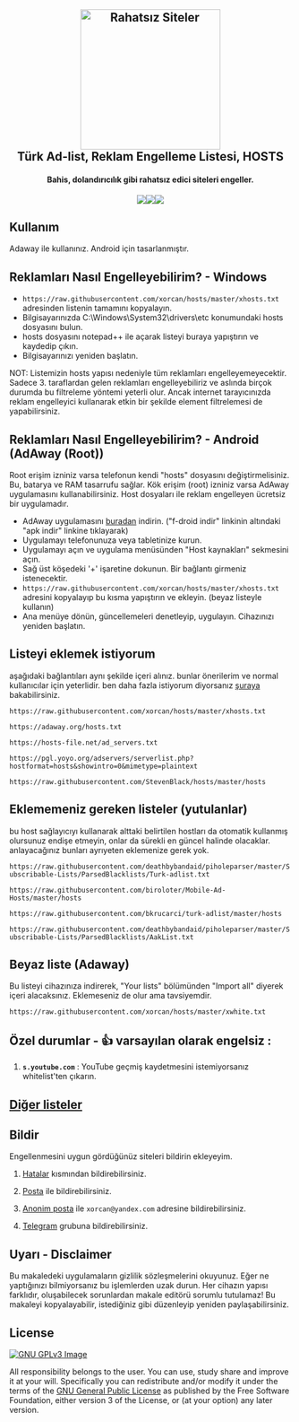 <h2 align="center"><img alt="Rahatsız Siteler" src="https://raw.githubusercontent.com/xorcan/hosts/master/xorcan.hosts.logo.jpg" width="250"></br>
<b>Türk Ad-list, Reklam Engelleme Listesi, HOSTS</b></h2><h4 align="center">Bahis, dolandırıcılık gibi rahatsız edici siteleri engeller.</h4>

<p align="center"><a href="https://www.gnu.org/licenses/gpl-3.0" alt="License: GPLv3"><img src="https://img.shields.io/github/license/xorcan/hosts.svg"><img src=""><img src="https://img.shields.io/badge/t%C3%BCrk%C3%A7e-reklam%20listesi-f44b42.svg"><img src="https://img.shields.io/github/issues/xorcan/hosts.svg"></a>

## Kullanım

Adaway ile kullanınız. Android için tasarlanmıştır.

## Reklamları Nasıl Engelleyebilirim? - Windows

- ```https://raw.githubusercontent.com/xorcan/hosts/master/xhosts.txt``` adresinden listenin tamamını kopyalayın.
- Bilgisayarınızda C:\Windows\System32\drivers\etc konumundaki hosts dosyasını bulun.
- hosts dosyasını notepad++ ile açarak listeyi buraya yapıştırın ve kaydedip çıkın.
- Bilgisayarınızı yeniden başlatın.

NOT: Listemizin hosts yapısı nedeniyle tüm reklamları engelleyemeyecektir. Sadece 3. taraflardan gelen reklamları engelleyebiliriz ve aslında birçok durumda bu filtreleme yöntemi yeterli olur. Ancak internet tarayıcınızda reklam engelleyici kullanarak etkin bir şekilde element filtrelemesi de yapabilirsiniz.

## Reklamları Nasıl Engelleyebilirim? - Android (AdAway (Root))

Root erişim izniniz varsa telefonun kendi "hosts" dosyasını değiştirmelisiniz. Bu, batarya ve RAM tasarrufu sağlar.
Kök erişim (root) izniniz varsa AdAway uygulamasını kullanabilirsiniz. Host dosyaları ile reklam engelleyen ücretsiz bir uygulamadır.

- AdAway uygulamasını [buradan](https://f-droid.org/packages/org.adaway/) indirin.
 ("f-droid indir" linkinin altındaki "apk indir" linkine tıklayarak)
- Uygulamayı telefonunuza veya tabletinize kurun.
- Uygulamayı açın ve uygulama menüsünden "Host kaynakları" sekmesini açın.
- Sağ üst köşedeki '+' işaretine dokunun. Bir bağlantı girmeniz istenecektir.
- ```https://raw.githubusercontent.com/xorcan/hosts/master/xhosts.txt``` adresini kopyalayıp bu kısma yapıştırın ve ekleyin.
(beyaz listeyle kullanın)
- Ana menüye dönün, güncellemeleri denetleyip, uygulayın. Cihazınızı yeniden başlatın.

## Listeyi eklemek istiyorum

aşağıdaki bağlantıları aynı şekilde içeri alınız. bunlar önerilerim ve normal kullanıcılar için yeterlidir. ben daha fazla istiyorum diyorsanız [şuraya](https://github.com/xorcan/hosts/blob/master/OTHERS.md) bakabilirsiniz.

```https://raw.githubusercontent.com/xorcan/hosts/master/xhosts.txt```

```https://adaway.org/hosts.txt```

```https://hosts-file.net/ad_servers.txt```

```https://pgl.yoyo.org/adservers/serverlist.php?hostformat=hosts&showintro=0&mimetype=plaintext```

```https://raw.githubusercontent.com/StevenBlack/hosts/master/hosts```

## Eklememeniz gereken listeler (yutulanlar)

bu host sağlayıcıyı kullanarak alttaki belirtilen hostları da otomatik kullanmış olursunuz endişe etmeyin, onlar da sürekli en güncel halinde olacaklar. anlayacağınız bunları ayrıyeten eklemenize gerek yok.

```https://raw.githubusercontent.com/deathbybandaid/piholeparser/master/Subscribable-Lists/ParsedBlacklists/Turk-adlist.txt```

```https://raw.githubusercontent.com/biroloter/Mobile-Ad-Hosts/master/hosts```

```https://raw.githubusercontent.com/bkrucarci/turk-adlist/master/hosts```

```https://raw.githubusercontent.com/deathbybandaid/piholeparser/master/Subscribable-Lists/ParsedBlacklists/AakList.txt```

## Beyaz liste (Adaway)

Bu listeyi cihazınıza indirerek, "Your lists" bölümünden "Import all" diyerek içeri alacaksınız. Eklemeseniz de olur ama tavsiyemdir.

```https://raw.githubusercontent.com/xorcan/hosts/master/xwhite.txt```

## Özel durumlar - 👍 varsayılan olarak engelsiz :

1. **```s.youtube.com```**  : YouTube geçmiş kaydetmesini istemiyorsanız whitelist'ten çıkarın.

## [Diğer listeler](https://github.com/xorcan/hosts/blob/master/OTHERS.md)

## Bildir

Engellenmesini uygun gördüğünüz siteleri bildirin ekleyeyim. 

1. [Hatalar](https://github.com/xorcan/hosts/issues) kısmından bildirebilirsiniz.

2. [Posta](mailto:xorcan@yandex.com) ile bildirebilirsiniz.

3. [Anonim posta](https://anonymousemail.me) ile ```xorcan@yandex.com``` adresine bildirebilirsiniz.

4. [Telegram](https://t.me/hostsTR) grubuna bildirebilirsiniz.

## Uyarı - Disclaimer

Bu makaledeki uygulamaların gizlilik sözleşmelerini okuyunuz. Eğer ne yaptığınızı bilmiyorsanız bu işlemlerden uzak durun. Her cihazın yapısı farklıdır, oluşabilecek sorunlardan makale editörü sorumlu tutulamaz! Bu makaleyi kopyalayabilir, istediğiniz gibi düzenleyip yeniden paylaşabilirsiniz.

## License

[![GNU GPLv3 Image](https://www.gnu.org/graphics/gplv3-127x51.png)](http://www.gnu.org/licenses/gpl-3.0.en.html)  

All responsibility belongs to the user. You can use, study share and improve it at your will. Specifically you can redistribute and/or modify it under the terms of the [GNU General Public License](https://www.gnu.org/licenses/gpl.html) as published by the Free Software Foundation, either version 3 of the License, or (at your option) any later version. 
